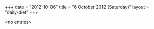 +++
date = "2012-10-06"
title = "6 October 2012 (Saturday)"
layout = "daily-diet"
+++


\<no entries\>

